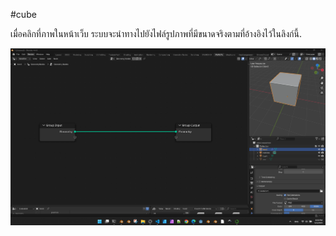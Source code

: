 #cube

เมื่อคลิกที่ภาพในหน้าเว็บ ระบบจะนำทางไปยังไฟล์รูปภาพที่มีขนาดจริงตามที่อ้างอิงไว้ในลิงก์นี้.

[![BoxImage](../images/img-box851.png)](../images/img-box851.png)